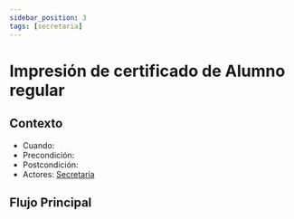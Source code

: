 ```yaml
---
sidebar_position: 3
tags: [secretaria]
---
```


# Impresión de certificado de Alumno regular

## Contexto

- Cuando:
- Precondición:
- Postcondición:
- Actores: [Secretaria](/tags/secretaria)

## Flujo Principal

